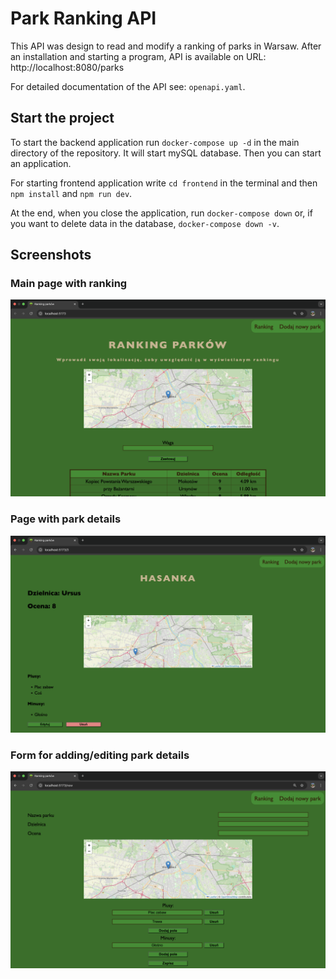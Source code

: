 # Park Ranking API

This API was design to read and modify a ranking of parks in Warsaw. After an installation and starting a program, API is available on URL: http://localhost:8080/parks

For detailed documentation of the API see: `openapi.yaml`.

## Start the project

To start the backend application run `docker-compose up -d` in the main directory of the repository. It will start mySQL database. Then you can start an application.

For starting frontend application write `cd frontend` in the terminal and then `npm install` and `npm run dev`.

At the end, when you close the application, run `docker-compose down` or, if you want to delete data in the database, `docker-compose down -v`.

## Screenshots

### Main page with ranking

![ranking-main.png](screenshots%2Franking-main.png)

### Page with park details

![ranking-park.png](screenshots%2Franking-park.png)

### Form for adding/editing park details

![ranking-form.png](screenshots%2Franking-form.png)